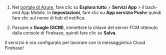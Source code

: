 
1. Nel [portale di Azure](https://portal.azure.com/), fare clic su **Esplora tutto** > **Servizi App** > il back-end App Mobile. In **Impostazioni**, fare clic su **App servizio Push**e quindi fare clic sul nome di hub di notifica.

2. Passare a **Google (GCM)**, immettere la chiave del server FCM ottenuto dalla console di Firebase, quindi fare clic su **Salva**.

Il servizio è ora configurato per lavorare con la messaggistica Cloud Firebase!

<!-- URLs. -->

<!-- images -->
